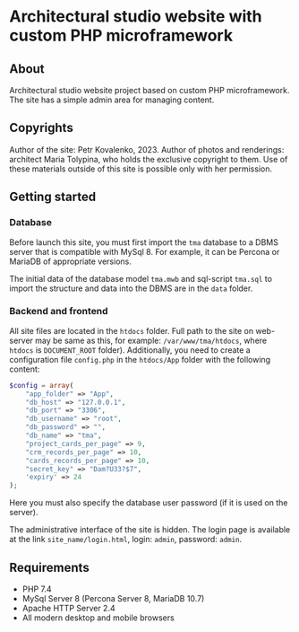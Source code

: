 # Architectural studio website with custom PHP microframework

## About

Architectural studio website project based on custom PHP microframework. The site has a simple admin area for managing content.

## Copyrights

Author of the site: Petr Kovalenko, 2023.
Author of photos and renderings: architect Maria Tolypina, who holds the exclusive copyright to them. Use of these materials outside of this site is possible only with her permission.

## Getting started

### Database

Before launch this site, you must first import the `tma` database to a DBMS server that is compatible with MySql 8. For example, it can be Percona or MariaDB of appropriate versions.

The initial data of the database model `tma.mwb` and sql-script `tma.sql` to import the structure and data into the DBMS are in the `data` folder.

### Backend and frontend

All site files are located in the `htdocs` folder. Full path to the site on web-server may be same as this, for example: `/var/www/tma/htdocs`, where `htdocs` is `DOCUMENT_ROOT` folder). Additionally, you need to create a configuration file `config.php` in the `htdocs/App` folder with the following content:

```php
$config = array(
    "app_folder" => "App",
    "db_host" => "127.0.0.1",
    "db_port" => "3306",
    "db_username" => "root",
    "db_password" => "",
    "db_name" => "tma",
    "project_cards_per_page" => 9,
    "crm_records_per_page" => 10,
    "cards_records_per_page" => 10,
    "secret_key" => "Dam?U33?$7",
    'expiry' => 24
);
```

Here you must also specify the database user password (if it is used on the server).

The administrative interface of the site is hidden. The login page is available at the link `site_name/login.html`, login: `admin`, password: `admin`.

## Requirements

- PHP 7.4
- MySql Server 8 (Percona Server 8, MariaDB 10.7)
- Apache HTTP Server 2.4
- All modern desktop and mobile browsers
